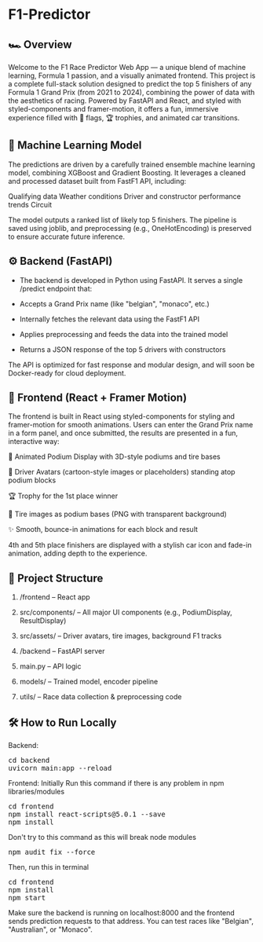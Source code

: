 # F1-Predictor

## 🏎️ Overview
Welcome to the F1 Race Predictor Web App — a unique blend of machine learning, Formula 1 passion, and a visually animated frontend. This project is a complete full-stack solution designed to predict the top 5 finishers of any Formula 1 Grand Prix (from 2021 to 2024), combining the power of data with the aesthetics of racing. Powered by FastAPI and React, and styled with styled-components and framer-motion, it offers a fun, immersive experience filled with 🏁 flags, 🏆 trophies, and animated car transitions.

## 🧠 Machine Learning Model
The predictions are driven by a carefully trained ensemble machine learning model, combining XGBoost and Gradient Boosting. It leverages a cleaned and processed dataset built from FastF1 API, including:

Qualifying data
Weather conditions
Driver and constructor performance trends
Circuit

The model outputs a ranked list of likely top 5 finishers. The pipeline is saved using joblib, and preprocessing (e.g., OneHotEncoding) is preserved to ensure accurate future inference.

## ⚙️ Backend (FastAPI)
+ The backend is developed in Python using FastAPI. It serves a single /predict endpoint that:

+ Accepts a Grand Prix name (like "belgian", "monaco", etc.)

+ Internally fetches the relevant data using the FastF1 API

+ Applies preprocessing and feeds the data into the trained model

+ Returns a JSON response of the top 5 drivers with constructors

The API is optimized for fast response and modular design, and will soon be Docker-ready for cloud deployment.

## 🎨 Frontend (React + Framer Motion)
The frontend is built in React using styled-components for styling and framer-motion for smooth animations. Users can enter the Grand Prix name in a form panel, and once submitted, the results are presented in a fun, interactive way:

🥇 Animated Podium Display with 3D-style podiums and tire bases

🏁 Driver Avatars (cartoon-style images or placeholders) standing atop podium blocks

🏆 Trophy for the 1st place winner

🛞 Tire images as podium bases (PNG with transparent background)

✨ Smooth, bounce-in animations for each block and result

4th and 5th place finishers are displayed with a stylish car icon and fade-in animation, adding depth to the experience.

## 🧩 Project Structure
1. /frontend – React app

2. src/components/ – All major UI components (e.g., PodiumDisplay, ResultDisplay)

3. src/assets/ – Driver avatars, tire images, background F1 tracks

4. /backend – FastAPI server

5. main.py – API logic

6. models/ – Trained model, encoder pipeline

7. utils/ – Race data collection & preprocessing code

## 🛠️ How to Run Locally
Backend:
<pre>
cd backend
uvicorn main:app --reload
</pre>

Frontend:
Initially Run this command if there is any problem in npm libraries/modules
<pre>
cd frontend
npm install react-scripts@5.0.1 --save
npm install
</pre>

Don't try to this command as this will break node modules
<pre>
npm audit fix --force
</pre>

Then, run this in terminal
<pre>
cd frontend
npm install
npm start
</pre>
Make sure the backend is running on localhost:8000 and the frontend sends prediction requests to that address. You can test races like "Belgian", "Australian", or "Monaco".


